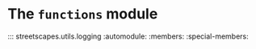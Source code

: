 # The `functions` module

::: streetscapes.utils.logging
    :automodule:
    :members:
    :special-members: